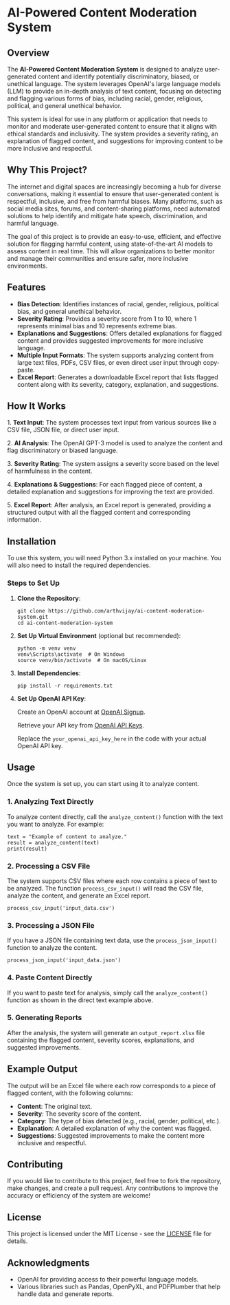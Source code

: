
<h1>AI-Powered Content Moderation System</h1>

<h2>Overview</h2>
    <p>The <strong>AI-Powered Content Moderation System</strong> is designed to analyze user-generated content and identify potentially discriminatory, biased, or unethical language. The system leverages OpenAI's large language models (LLM) to provide an in-depth analysis of text content, focusing on detecting and flagging various forms of bias, including racial, gender, religious, political, and general unethical behavior.</p>
    <p>This system is ideal for use in any platform or application that needs to monitor and moderate user-generated content to ensure that it aligns with ethical standards and inclusivity. The system provides a severity rating, an explanation of flagged content, and suggestions for improving content to be more inclusive and respectful.</p>

<h2>Why This Project?</h2>
    <p>The internet and digital spaces are increasingly becoming a hub for diverse conversations, making it essential to ensure that user-generated content is respectful, inclusive, and free from harmful biases. Many platforms, such as social media sites, forums, and content-sharing platforms, need automated solutions to help identify and mitigate hate speech, discrimination, and harmful language.</p>
    <p>The goal of this project is to provide an easy-to-use, efficient, and effective solution for flagging harmful content, using state-of-the-art AI models to assess content in real time. This will allow organizations to better monitor and manage their communities and ensure safer, more inclusive environments.</p>

<h2>Features</h2>
    <ul>
        <li><strong>Bias Detection</strong>: Identifies instances of racial, gender, religious, political bias, and general unethical behavior.</li>
        <li><strong>Severity Rating</strong>: Provides a severity score from 1 to 10, where 1 represents minimal bias and 10 represents extreme bias.</li>
        <li><strong>Explanations and Suggestions</strong>: Offers detailed explanations for flagged content and provides suggested improvements for more inclusive language.</li>
        <li><strong>Multiple Input Formats</strong>: The system supports analyzing content from large text files, PDFs, CSV files, or even direct user input through copy-paste.</li>
        <li><strong>Excel Report</strong>: Generates a downloadable Excel report that lists flagged content along with its severity, category, explanation, and suggestions.</li>
    </ul>

<h2>How It Works</h2>
    <p>1. <strong>Text Input</strong>: The system processes text input from various sources like a CSV file, JSON file, or direct user input.</p>
    <p>2. <strong>AI Analysis</strong>: The OpenAI GPT-3 model is used to analyze the content and flag discriminatory or biased language.</p>
    <p>3. <strong>Severity Rating</strong>: The system assigns a severity score based on the level of harmfulness in the content.</p>
    <p>4. <strong>Explanations & Suggestions</strong>: For each flagged piece of content, a detailed explanation and suggestions for improving the text are provided.</p>
    <p>5. <strong>Excel Report</strong>: After analysis, an Excel report is generated, providing a structured output with all the flagged content and corresponding information.</p>

<h2>Installation</h2>
    <p>To use this system, you will need Python 3.x installed on your machine. You will also need to install the required dependencies.</p>
<h3>Steps to Set Up</h3>
    <ol>
        <li><strong>Clone the Repository</strong>:
            <pre><code>git clone https://github.com/arthvijay/ai-content-moderation-system.git
cd ai-content-moderation-system</code></pre>
        </li>
        <li><strong>Set Up Virtual Environment</strong> (optional but recommended):
            <pre><code>python -m venv venv
venv\Scripts\activate  # On Windows
source venv/bin/activate  # On macOS/Linux</code></pre>
        </li>
        <li><strong>Install Dependencies</strong>:
            <pre><code>pip install -r requirements.txt</code></pre>
        </li>
        <li><strong>Set Up OpenAI API Key</strong>:
            <p>Create an OpenAI account at <a href="https://beta.openai.com/signup/">OpenAI Signup</a>.</p>
            <p>Retrieve your API key from <a href="https://beta.openai.com/account/api-keys">OpenAI API Keys</a>.</p>
            <p>Replace the <code>your_openai_api_key_here</code> in the code with your actual OpenAI API key.</p>
        </li>
    </ol>

<h2>Usage</h2>
    <p>Once the system is set up, you can start using it to analyze content.</p>

<h3>1. Analyzing Text Directly</h3>
    <p>To analyze content directly, call the <code>analyze_content()</code> function with the text you want to analyze. For example:</p>
    <pre><code>text = "Example of content to analyze."
result = analyze_content(text)
print(result)</code></pre>

<h3>2. Processing a CSV File</h3>
    <p>The system supports CSV files where each row contains a piece of text to be analyzed. The function <code>process_csv_input()</code> will read the CSV file, analyze the content, and generate an Excel report.</p>
    <pre><code>process_csv_input('input_data.csv')</code></pre>

<h3>3. Processing a JSON File</h3>
    <p>If you have a JSON file containing text data, use the <code>process_json_input()</code> function to analyze the content.</p>
    <pre><code>process_json_input('input_data.json')</code></pre>

<h3>4. Paste Content Directly</h3>
    <p>If you want to paste text for analysis, simply call the <code>analyze_content()</code> function as shown in the direct text example above.</p>

<h3>5. Generating Reports</h3>
    <p>After the analysis, the system will generate an <code>output_report.xlsx</code> file containing the flagged content, severity scores, explanations, and suggested improvements.</p>

<h2>Example Output</h2>
    <p>The output will be an Excel file where each row corresponds to a piece of flagged content, with the following columns:</p>
    <ul>
        <li><strong>Content</strong>: The original text.</li>
        <li><strong>Severity</strong>: The severity score of the content.</li>
        <li><strong>Category</strong>: The type of bias detected (e.g., racial, gender, political, etc.).</li>
        <li><strong>Explanation</strong>: A detailed explanation of why the content was flagged.</li>
        <li><strong>Suggestions</strong>: Suggested improvements to make the content more inclusive and respectful.</li>
    </ul>

<h2>Contributing</h2>
    <p>If you would like to contribute to this project, feel free to fork the repository, make changes, and create a pull request. Any contributions to improve the accuracy or efficiency of the system are welcome!</p>

<h2>License</h2>
    <p>This project is licensed under the MIT License - see the <a href="LICENSE">LICENSE</a> file for details.</p>

<h2>Acknowledgments</h2>
    <ul>
        <li>OpenAI for providing access to their powerful language models.</li>
        <li>Various libraries such as Pandas, OpenPyXL, and PDFPlumber that help handle data and generate reports.</li>
    </ul>

